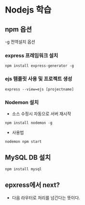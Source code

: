 # Nodejs 학습

## npm 옵션

-g 전역설치 옵션

### express 프레임워크 설치
```
npm install express-generator -g
```

### ejs 템플릿 사용 및 프로젝트 생성
```
express --view=ejs [projectname]
```

### Nodemon 설치
- 소스 수정시 자동으로 서버 재시작
```
npm install nodemon -g
```
- 사용법
```
nodemon npm start
```

## MySQL DB 설치
```
npm install mysql
```


## epxress에서 next?
 - 다음 라우터로 처리를 넘긴다는 뜻이다. 
